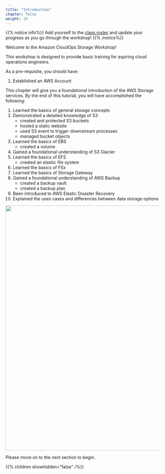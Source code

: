 ```yaml
---
title: "Introduction"
chapter: false
weight: 10
---
```


{{% notice info%}}
Add yourself to the [class roster](https://docs.google.com/spreadsheets/d/1HNw-LBWG5JHo83Pb-1Qlqpgxh3a-92C6Pwye3qxdj0Q/edit?gid=2061448302#gid=2061448302) and update your progress as you go through the workshop!
{{% /notice%}}

Welcome to the Amazon CloudOps Storage Workshop!

This workshop is designed to provide basic training for aspiring cloud operations engineers.

As a pre-requisite, you should have:

1. Established an AWS Account

This chapter will give you a foundational introduction of the AWS Storage services. By the end of this tutorial, you will have accomplished the following:

1. Learned the basics of general storage concepts
2. Demonstrated a detailed knowledge of S3
    - created and protected S3 buckets
    - hosted a static website
    - used S3 event to trigger downstream processes
    - managed bucket objects
3. Learned the basics of EBS
    - created a volume
4. Gained a foundational understanding of S3 Glacier
5. Learned the basics of EFS
    - created an elastic file system
6. Learned the basics of FSx
7. Learned the basics of Storage Gateway
8. Gained a foundational understanding of AWS Backup
    - created a backup vault
    - created a backup plan
9. Been introduced to AWS Elastic Disaster Recovery
10. Explained the uses cases and differences between data storage options

<img src='/images/aws-storage.png' width='800px'>

Please move on to the next section to begin.

{{% children showhidden="false" /%}}
